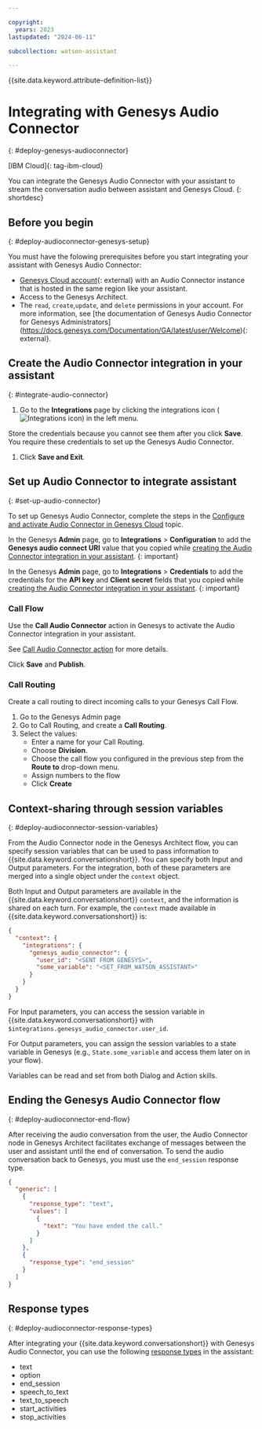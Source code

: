 ```yaml
---

copyright:
  years: 2023
lastupdated: "2024-06-11"

subcollection: watson-assistant

---
```


{{site.data.keyword.attribute-definition-list}}

# Integrating with Genesys Audio Connector
{: #deploy-genesys-audioconnector}

[IBM Cloud]{: tag-ibm-cloud}

You can integrate the Genesys Audio Connector with your assistant to stream the conversation audio between assistant and Genesys Cloud.
{: shortdesc}

## Before you begin
{: #deploy-audioconnector-genesys-setup}

You must have the folowing prerequisites before you start integrating your assistant with Genesys Audio Connector: 

- [Genesys Cloud account](https://login.mypurecloud.com/){: external} with an Audio Connector instance that is hosted in the same region like your assistant. 
- Access to the Genesys Architect.
- The `read`, `create`,`update`, and `delete` permissions in your account. For more information, see [the documentation of Genesys Audio Connector for Genesys Administrators] (https://docs.genesys.com/Documentation/GA/latest/user/Welcome){: external}.

## Create the Audio Connector integration in your assistant
{: #integrate-audio-connector}

1. Go to the **Integrations** page by clicking the integrations icon (![Integrations icon](images/integrations-icon.png)) in the left menu.



Store the credentials because you cannot see them after you click **Save**. You require these credentials to set up the Genesys Audio Connector.

1.  Click  **Save and Exit**.

## Set up Audio Connector to integrate assistant
{: #set-up-audio-connector}

To set up Genesys Audio Connector, complete the steps in the [Configure and activate Audio Connector in Genesys Cloud](https://rcstaging.wpengine.com/articles/configure-and-activate-audio-connector-in-genesys-cloud/) topic.

In the Genesys **Admin** page, go to **Integrations** > **Configuration**  to add the **Genesys audio connect URI** value that you copied while [creating the Audio Connector integration in your assistant](#integrate-audio-connector).
{: important}



In the Genesys **Admin** page, go to **Integrations** > **Credentials**  to add the credentials for the **API key** and **Client secret** fields that you copied while [creating the Audio Connector integration in your assistant](#integrate-audio-connector). 
{: important}


### Call Flow

Use the **Call Audio Connector** action in Genesys to activate the Audio Connector integration in your assistant. 

See [Call Audio Connector action](https://help.mypurecloud.com/articles/call-audio-connector-action/) for more details. 




Click **Save** and **Publish**.


### Call Routing

Create a call routing to direct incoming calls to your Genesys Call Flow.

1. Go to the Genesys Admin page
1. Go to Call Routing, and create a  **Call Routing**.
1.  Select the values:
    -  Enter a name for your Call Routing.
    -  Choose **Division**.
    -  Choose the call flow you configured in the previous step from the **Route to** drop-down menu.
    -  Assign numbers to the flow
    -  Click **Create**
  

## Context-sharing through session variables
{: #deploy-audioconnector-session-variables}

From the Audio Connector node in the Genesys Architect flow, you can specify session variables that can be used to pass information to {{site.data.keyword.conversationshort}}. You can specify both Input and Output parameters. For the integration, both of these parameters are merged into a single object under the  `context`  object.

Both Input and Output parameters are available in the {{site.data.keyword.conversationshort}} `context`, and the information is shared on each turn. For example, the  `context`  made available in {{site.data.keyword.conversationshort}} is:

```json
{
  "context": {
    "integrations": {
      "genesys_audio_connector": {
        "user_id": "<SENT FROM GENESYS>",
        "some_variable": "<SET_FROM_WATSON_ASSISTANT>"
      }
    }
  }
}
```

For Input parameters, you can access the session variable in {{site.data.keyword.conversationshort}} with  `$integrations.genesys_audio_connector.user_id`.

For Output parameters, you can assign the session variables to a state variable in Genesys (e.g.,  `State.some_variable`  and access them later on in your flow).

Variables can be read and set from both Dialog and Action skills.

    

## Ending the Genesys Audio Connector flow
{: #deploy-audioconnector-end-flow}

After receiving the audio conversation from the user, the Audio Connector node in Genesys Architect facilitates exchange of messages between the user and assistant until the end of conversation. To send the audio conversation back to Genesys, you must use the  `end_session`  response type.

```json
{
  "generic": [
    {
      "response_type": "text",
      "values": [
        {
          "text": "You have ended the call."
        }
      ]
    },
    {
      "response_type": "end_session"
    }
  ]
}
```



## Response types
{: #deploy-audioconnector-response-types}

After integrating your {{site.data.keyword.conversationshort}} with Genesys Audio Connector, you can use the following [response types](https://cloud.ibm.com/docs/watson-assistant?topic=watson-assistant-response-types-reference) in the assistant:

-  text
-  option
-  end_session
-  speech_to_text
-  text_to_speech
-  start_activities
-  stop_activities
